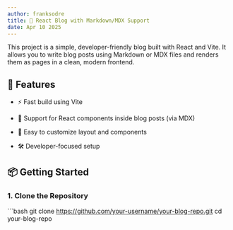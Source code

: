 ```yaml
---
author: franksodre
title: 📝 React Blog with Markdown/MDX Support
date: Apr 10 2025
---
```


This project is a simple, developer-friendly blog built with React and Vite. It allows you to write blog posts using Markdown or MDX files and renders them as pages in a clean, modern frontend.

## 🚀 Features

- ⚡ Fast build using Vite

- 🧱 Support for React components inside blog posts (via MDX)
- 🎨 Easy to customize layout and components
- 🛠️ Developer-focused setup

## 📦 Getting Started

### 1. Clone the Repository

\`\`\`bash
git clone https://github.com/your-username/your-blog-repo.git
cd your-blog-repo
